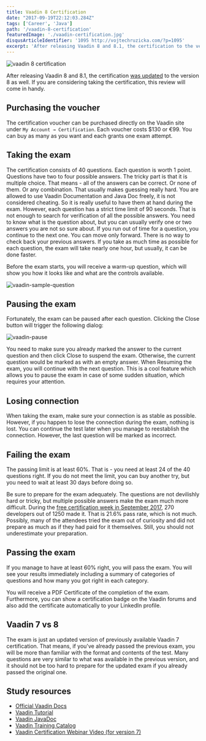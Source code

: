 ```yaml
---
title: Vaadin 8 Certification
date: "2017-09-19T22:12:03.284Z"
tags: ['Career', 'Java']
path: '/vaadin-8-certification'
featuredImage: './vaadin-certification.jpg'
disqusArticleIdentifier: '1095 http://vojtechruzicka.com/?p=1095'
excerpt: 'After releasing Vaadin 8 and 8.1, the certification to the version 8 as well. If you are considering taking the certification, this review will come in handy.'
---
```

![vaadin 8 certification](./vaadin-certification.jpg)

After releasing Vaadin 8 and 8.1, the certification [was updated](https://vaadin.com/blog/-/blogs/welcome-to-the-free-vaadin-8-certification-week-) to the version 8 as well. If you are considering taking the certification, this review will come in handy.

Purchasing the voucher
----------------------

The certification voucher can be purchased directly on the Vaadin site under `My Account → Certification`. Each voucher costs \$130 or €99. You can buy as many as you want and each grants one exam attempt.

Taking the exam
---------------

The certification consists of 40 questions. Each question is worth 1 point. Questions have two to four possible answers. The tricky part is that it is multiple choice. That means - all of the answers can be correct. Or none of them. Or any combination. That usually makes guessing really hard. You are allowed to use Vaadin Documentation and Java Doc freely, it is not considered cheating. So it is really useful to have them at hand during the exam. However, each question has a strict time limit of 90 seconds. That is not enough to search for verification of all the possible answers. You need to know what is the question about, but you can usually verify one or two answers you are not so sure about. If you run out of time for a question, you continue to the next one. You can move only forward. There is no way to check back your previous answers. If you take as much time as possible for each question, the exam will take nearly one hour, but usually, it can be done faster.

Before the exam starts, you will receive a warm-up question, which will show you how it looks like and what are the controls available.

![vaadin-sample-question](./vaadin-sample-question.png)

Pausing the exam
----------------

Fortunately, the exam can be paused after each question. Clicking the Close button will trigger the following dialog:

![vaadin-pause](./vaadin-pause.png)

You need to make sure you already marked the answer to the current question and then click Close to suspend the exam. Otherwise, the current question would be marked as with an empty answer. When Resuming the exam, you will continue with the next question. This is a cool feature which allows you to pause the exam in case of some sudden situation, which requires your attention.

Losing connection
-----------------

When taking the exam, make sure your connection is as stable as possible. However, if you happen to lose the connection during the exam, nothing is lost. You can continue the test later when you manage to reestablish the connection. However, the last question will be marked as incorrect.

Failing the exam
----------------

The passing limit is at least 60%. That is - you need at least 24 of the 40 questions right. If you do not meet the limit, you can buy another try, but you need to wait at least 30 days before doing so.

Be sure to prepare for the exam adequately. The questions are not devilishly hard or tricky, but multiple possible answers make the exam much more difficult. During the [free certification week in September 2017](https://vaadin.com/blog/-/blogs/free-vaadin-8-certification-week-digest), 270 developers out of 1250 made it. That is 21.6% pass rate, which is not much. Possibly, many of the attendees tried the exam out of curiosity and did not prepare as much as if they had paid for it themselves. Still, you should not underestimate your preparation.

Passing the exam
----------------

If you manage to have at least 60% right, you will pass the exam. You will see your results immediately including a summary of categories of questions and how many you got right in each category.

You will receive a PDF Certificate of the completion of the exam. Furthermore, you can show a certification badge on the Vaadin forums and also add the certificate automatically to your LinkedIn profile.

Vaadin 7 vs 8
-------------

The exam is just an updated version of previously available Vaadin 7 certification. That means, if you\'ve already passed the previous exam, you will be more than familiar with the format and contents of the test. Many questions are very similar to what was available in the previous version, and it should not be too hard to prepare for the updated exam if you already passed the original one.

Study resources
---------------

-   [Official Vaadin Docs](https://vaadin.com/docs/-/part/framework/introduction/intro-overview.html)
-   [Vaadin Tutorial](https://vaadin.com/docs/-/part/framework/tutorial.html)
-   [Vaadin JavaDoc](https://vaadin.com/api/)
-   [Vaadin Training Catalog](https://vaadin.com/training)
-   [Vaadin Certification Webinar Video (for version 7)](https://www.youtube.com/watch?v=4qBg-jJZmRc)
